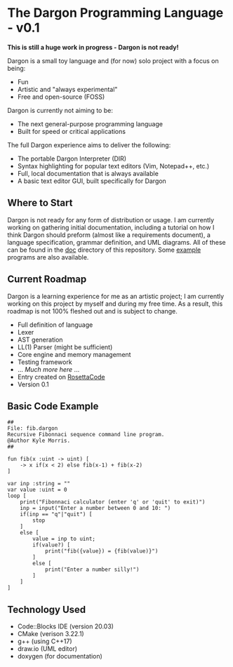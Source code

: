 # The Dargon Programming Language - v0.1

**This is still a huge work in progress - Dargon is not ready!**

Dargon is a small toy language and (for now) solo project with a focus on being:

- Fun
- Artistic and "always experimental"
- Free and open-source (FOSS)

Dargon is currently not aiming to be:

- The next general-purpose programming language
- Built for speed or critical applications

The full Dargon experience aims to deliver the following:

- The portable Dargon Interpreter (DIR)
- Syntax highlighting for popular text editors (Vim, Notepad++, etc.)
- Full, local documentation that is always available
- A basic text editor GUI, built specifically for Dargon

## Where to Start

Dargon is not ready for any form of distribution or usage. I am currently working on gathering initial documentation, including a tutorial on how I think Dargon should preform (almost like a requirements document), a language specification, grammar definition, and UML diagrams. All of these can be found in the [doc](doc) directory of this repository. Some [example](examples) programs are also available.

## Current Roadmap

Dargon is a learning experience for me as an artistic project; I am currently working on this project by myself and during my free time. As a result, this roadmap is not 100% fleshed out and is subject to change.

- Full definition of language
- Lexer
- AST generation
- LL(1) Parser (might be sufficient)
- Core engine and memory management
- Testing framework
- ... *Much more here* ...
- Entry created on [RosettaCode](https://rosettacode.org/wiki/Rosetta_Code)
- Version 0.1

## Basic Code Example

```
##
File: fib.dargon
Recursive Fibonnaci sequence command line program.
@Author Kyle Morris.
##

fun fib(x :uint -> uint) [
    -> x if(x < 2) else fib(x-1) + fib(x-2)
]

var inp :string = ""
var value :uint = 0
loop [
    print("Fibonnaci calculator (enter 'q' or 'quit' to exit)")
    inp = input("Enter a number between 0 and 10: ")    
    if(inp == "q"|"quit") [
        stop
    ]
    else [
        value = inp to uint;
        if(value?) [
            print("fib({value}) = {fib(value)}")
        ]
        else [
            print("Enter a number silly!")
        ]
    ]
]
```

## Technology Used

- Code::Blocks IDE (version 20.03)
- CMake (verison 3.22.1)
- g++ (using C++17)
- draw.io (UML editor)
- doxygen (for documentation)
